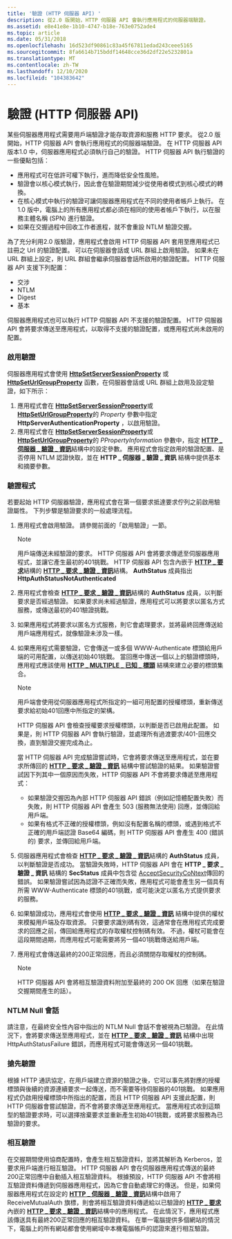 ```yaml
---
title: '驗證 (HTTP 伺服器 API) '
description: 從2.0 版開始，HTTP 伺服器 API 會執行應用程式的伺服器端驗證。
ms.assetid: e8e41e8e-1b10-4747-b18e-763e0752ade4
ms.topic: article
ms.date: 05/31/2018
ms.openlocfilehash: 16d523df90861c83a45f67811edad243ceee5165
ms.sourcegitcommit: 8fa6614b715bddf14648cce36d2df22e5232801a
ms.translationtype: MT
ms.contentlocale: zh-TW
ms.lasthandoff: 12/10/2020
ms.locfileid: "104383642"
---
```

# <a name="authentication-http-server-api"></a>驗證 (HTTP 伺服器 API) 

某些伺服器應用程式需要用戶端驗證才能存取資源和服務 HTTP 要求。 從2.0 版開始，HTTP 伺服器 API 會執行應用程式的伺服器端驗證。 在 HTTP 伺服器 API 版本1.0 中，伺服器應用程式必須執行自己的驗證。 HTTP 伺服器 API 執行驗證的一些優點包括：

-   應用程式可在低許可權下執行，進而降低安全性風險。
-   驗證會以核心模式執行，因此會在驗證期間減少從使用者模式到核心模式的轉換。
-   在核心模式中執行的驗證可讓伺服器應用程式在不同的使用者帳戶上執行。 在1.0 版中，電腦上的所有應用程式都必須在相同的使用者帳戶下執行，以在服務主體名稱 (SPN) 進行驗證。
-   如果在交握過程中回收工作者進程，就不會重設 NTLM 驗證交握。

為了充分利用2.0 版驗證，應用程式會啟用 HTTP 伺服器 API 套用至應用程式已註冊之 Url 的驗證配置。 可以在伺服器會話或 URL 群組上啟用驗證。 如果未在 URL 群組上設定，則 URL 群組會繼承伺服器會話所啟用的驗證配置。 HTTP 伺服器 API 支援下列配置：

-   交涉
-   NTLM
-   Digest
-   基本

伺服器應用程式也可以執行 HTTP 伺服器 API 不支援的驗證配置。 HTTP 伺服器 API 會將要求傳送至應用程式，以取得不支援的驗證配置，或應用程式尚未啟用的配置。

### <a name="enabling-authentication"></a>啟用驗證

伺服器應用程式會使用 [**HttpSetServerSessionProperty**](/windows/desktop/api/Http/nf-http-httpsetserversessionproperty) 或 [**HttpSetUrlGroupProperty**](/windows/desktop/api/Http/nf-http-httpseturlgroupproperty) 函數，在伺服器會話或 URL 群組上啟用及設定驗證，如下所示：

1.  應用程式會在 [**HttpSetServerSessionProperty**](/windows/desktop/api/Http/nf-http-httpsetserversessionproperty)或 [**HttpSetUrlGroupProperty**](/windows/desktop/api/Http/nf-http-httpseturlgroupproperty)的 *Property* 參數中指定 **HttpServerAuthenticationProperty** ，以啟用驗證。
2.  應用程式會在 [**HttpSetServerSessionProperty**](/windows/desktop/api/Http/nf-http-httpsetserversessionproperty)或 [**HttpSetUrlGroupProperty**](/windows/desktop/api/Http/nf-http-httpseturlgroupproperty)的 *PPropertyInformation* 參數中，指定 [**HTTP \_ 伺服器 \_ 驗證 \_ 資訊**](/windows/desktop/api/Http/ns-http-http_server_authentication_info)結構中的設定參數。 應用程式會指定啟用的驗證配置、是否停用 NTLM 認證快取，並在 **HTTP \_ 伺服器 \_ 驗證 \_ 資訊** 結構中提供基本和摘要參數。

### <a name="authentication-procedure"></a>驗證程式

若要起始 HTTP 伺服器驗證，應用程式會在第一個要求抵達要求佇列之前啟用驗證屬性。 下列步驟是驗證要求的一般處理流程。

1.  應用程式會啟用驗證。 請參閱前面的「啟用驗證」一節。
    > [!Note]  
    > 用戶端傳送未經驗證的要求。 HTTP 伺服器 API 會將要求傳遞至伺服器應用程式，並讓它產生最初的401挑戰。 HTTP 伺服器 API 包含內嵌于 [**HTTP \_ 要求**](/previous-versions/windows/desktop/legacy/aa364545(v=vs.85))結構的 [**HTTP \_ 要求 \_ 驗證 \_ 資訊**](/windows/desktop/api/Http/ns-http-http_request_auth_info)結構。 **AuthStatus** 成員指出 **HttpAuthStatusNotAuthenticated**

     

2.  應用程式會檢查 [**HTTP \_ 要求 \_ 驗證 \_ 資訊**](/windows/desktop/api/Http/ns-http-http_request_auth_info)結構的 **AuthStatus** 成員，以判斷要求是否經過驗證。 如果要求尚未經過驗證，應用程式可以將要求以匿名方式服務，或傳送最初的401驗證挑戰。
3.  如果應用程式將要求以匿名方式服務，則它會處理要求，並將最終回應傳送給用戶端應用程式，就像驗證未涉及一樣。
4.  如果應用程式需要驗證，它會傳送一或多個 WWW-Authenticate 標頭給用戶端的可用配置，以傳送初始401挑戰。 當回應中傳送一個以上的驗證標頭時，應用程式應該使用 [**HTTP \_ MULTIPLE \_ 已知 \_ 標頭**](/windows/desktop/api/Http/ns-http-http_multiple_known_headers) 結構來建立必要的標頭集合。
    > [!Note]
    >
    > 用戶端會使用從伺服器應用程式所指定的一組可用配置的授權標頭，重新傳送要求給初始401回應中所指定的架構。
    >
    > HTTP 伺服器 API 會檢查授權要求授權標頭，以判斷是否已啟用此配置。 如果是，則 HTTP 伺服器 API 會執行驗證，並處理所有過渡要求/401-回應交換，直到驗證交握完成為止。
    >
    > 當 HTTP 伺服器 API 完成驗證嘗試時，它會將要求傳送至應用程式，並在要求所傳回的 [**HTTP \_ 要求 \_ 驗證 \_ 資訊**](/windows/desktop/api/Http/ns-http-http_request_auth_info) 結構中嘗試驗證的結果。 如果驗證嘗試因下列其中一個原因而失敗，HTTP 伺服器 API 不會將要求傳遞至應用程式：
    >
    > -   如果驗證交握因為內部 HTTP 伺服器 API 錯誤（例如記憶體配置失敗）而失敗，則 HTTP 伺服器 API 會產生 503 (服務無法使用) 回應，並傳回給用戶端。
    > -   如果有格式不正確的授權標頭，例如沒有配置名稱的標頭，或遇到格式不正確的用戶端認證 Base64 編碼，則 HTTP 伺服器 API 會產生 400 (錯誤的) 要求，並傳回給用戶端。

     

5.  伺服器應用程式會檢查 [**HTTP \_ 要求 \_ 驗證 \_ 資訊**](/windows/desktop/api/Http/ns-http-http_request_auth_info)結構的 **AuthStatus** 成員，以判斷驗證是否成功。 當驗證失敗時，HTTP 伺服器 API 會在 **HTTP \_ 要求 \_ 驗證 \_ 資訊** 結構的 **SecStatus** 成員中包含從 [AcceptSecurityCoNtext](/previous-versions/windows/embedded/ms937012(v=msdn.10))傳回的錯誤。 如果驗證嘗試因為認證不正確而失敗，應用程式可能會產生另一個具有所需 WWW-Authenticate 標頭的401挑戰，或可能決定以匿名方式提供要求的服務。
6.  如果驗證成功，應用程式會使用 [**HTTP \_ 要求 \_ 驗證 \_ 資訊**](/windows/desktop/api/Http/ns-http-http_request_auth_info) 結構中提供的權杖來模擬用戶端及存取資源。 只要要求識別碼有效，這通常會在應用程式完成要求的回應之前，傳回給應用程式的存取權杖控制碼有效。 不過，權杖可能會在這段期間過期，而應用程式可能需要將另一個401挑戰傳送給用戶端。
7.  應用程式會傳送最終的200正常回應，而且必須關閉存取權杖的控制碼。
    > [!Note]  
    > HTTP 伺服器 API 會將相互驗證資料附加至最終的 200 OK 回應（如果在驗證交握期間產生的話）。

     

### <a name="ntlm-null-sessions"></a>NTLM Null 會話

請注意，在最終安全性內容中指出的 NTLM Null 會話不會被視為已驗證。 在此情況下，會將要求傳送至應用程式，並在 [**HTTP \_ 要求 \_ 驗證 \_ 資訊**](/windows/desktop/api/Http/ns-http-http_request_auth_info) 結構中出現 HttpAuthStatusFailure 錯誤，而應用程式可能會傳送另一個401挑戰。

### <a name="preemptive-authentication"></a>搶先驗證

根據 HTTP 通訊協定，在用戶端建立資源的驗證之後，它可以事先將對應的授權標頭與後續的資源連續要求一起傳送，而不需要等待伺服器的401挑戰。 如果應用程式仍啟用授權標頭中所指出的配置，而且 HTTP 伺服器 API 支援此配置，則 HTTP 伺服器會嘗試驗證，而不會將要求傳送至應用程式。 當應用程式收到這類型的驗證要求時，可以選擇捨棄要求並重新產生初始401挑戰，或將要求服務為已驗證的要求。

### <a name="mutual-authentication"></a>相互驗證

在交握期間使用協商配置時，會產生相互驗證資料，並將其解析為 Kerberos，並要求用戶端進行相互驗證。 HTTP 伺服器 API 會在伺服器應用程式傳送的最終200正常回應中自動插入相互驗證資料。 根據預設，HTTP 伺服器 API 不會將相互驗證資料傳遞到伺服器應用程式，因為它會自動處理它的傳送。 但是，如果伺服器應用程式在設定的 [**HTTP \_ 伺服器 \_ 驗證 \_ 資訊**](/windows/desktop/api/Http/ns-http-http_server_authentication_info)結構中啟用了 ReceiveMutualAuth 旗標，則會將相互驗證資料傳遞給以已驗證的 [**HTTP \_ 要求**](/previous-versions/windows/desktop/legacy/aa364545(v=vs.85))內嵌的 [**HTTP \_ 要求 \_ 驗證 \_ 資訊**](/windows/desktop/api/Http/ns-http-http_request_auth_info)結構中的應用程式。 在此情況下，應用程式應該傳送具有最終200正常回應的相互驗證資料。 在單一電腦提供多個網站的情況下，電腦上的所有網站都會使用網域中本機電腦帳戶的認證來進行相互驗證。

 

 
